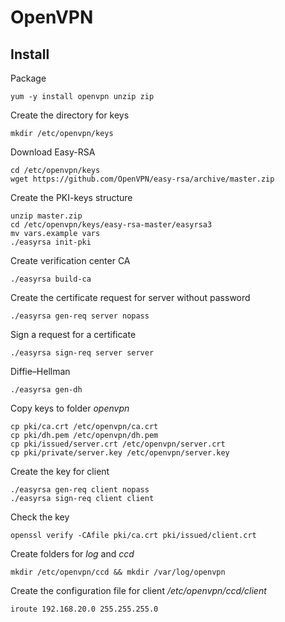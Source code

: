 # OpenVPN
## Install
Package
```
yum -y install openvpn unzip zip
```

Create the directory for keys
```
mkdir /etc/openvpn/keys
```

Download Easy-RSA
```
cd /etc/openvpn/keys
wget https://github.com/OpenVPN/easy-rsa/archive/master.zip
```

Create the PKI-keys structure
```
unzip master.zip
cd /etc/openvpn/keys/easy-rsa-master/easyrsa3
mv vars.example vars
./easyrsa init-pki
```

Create verification center CA
```
./easyrsa build-ca
```

Create the certificate request for server without password
```
./easyrsa gen-req server nopass
```

Sign a request for a certificate
```
./easyrsa sign-req server server
```

Diffie–Hellman
```
./easyrsa gen-dh
```

Copy keys to folder _openvpn_
```
cp pki/ca.crt /etc/openvpn/ca.crt
cp pki/dh.pem /etc/openvpn/dh.pem
cp pki/issued/server.crt /etc/openvpn/server.crt
cp pki/private/server.key /etc/openvpn/server.key
```

Create the key for client
```
./easyrsa gen-req client nopass
./easyrsa sign-req client client
```

Check the key
```
openssl verify -CAfile pki/ca.crt pki/issued/client.crt
```

Create folders for _log_ and _ccd_
```
mkdir /etc/openvpn/ccd && mkdir /var/log/openvpn
```

Create the configuration file for client
_/etc/openvpn/ccd/client_
```
iroute 192.168.20.0 255.255.255.0
```
